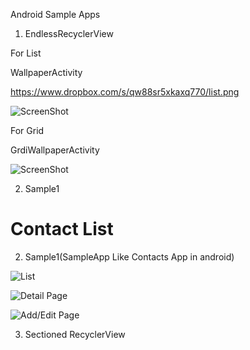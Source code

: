 


Android Sample Apps


1) EndlessRecyclerView

For List

WallpaperActivity

https://www.dropbox.com/s/qw88sr5xkaxq770/list.png

![ScreenShot](https://www.dropbox.com/s/qw88sr5xkaxq770/list.png)

For Grid

GrdiWallpaperActivity


![ScreenShot](https://dl.dropboxusercontent.com/u/83669745/images/grid.png)




2) Sample1


Contact List 
=======
2) Sample1(SampleApp Like Contacts App in android)


![List](https://dl.dropboxusercontent.com/u/83669745/images/Screenshot_2015-09-27-20-57-56.png)


![Detail Page](https://dl.dropboxusercontent.com/u/83669745/images/Screenshot_2015-09-23-15-09-20.png)


![Add/Edit Page](https://dl.dropboxusercontent.com/u/83669745/images/Screenshot_2015-09-23-15-09-09.png)


3) Sectioned RecyclerView

